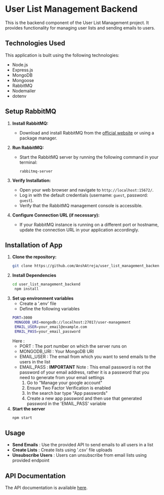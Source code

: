 # User List Management Backend

This is the backend component of the User List Management project. It provides functionality for managing user lists and sending emails to users.

## Technologies Used

This application is built using the following technologies:

- Node.js
- Express.js
- MongoDB
- Mongoose
- RabbitMQ
- Nodemailer
- dotenv

## Setup RabbitMQ

1. **Install RabbitMQ:**
   - Download and install RabbitMQ from the [official website](https://www.rabbitmq.com/download.html) or using a package manager.

2. **Run RabbitMQ:**
   - Start the RabbitMQ server by running the following command in your terminal:
     ```
     rabbitmq-server
     ```

3. **Verify Installation:**
   - Open your web browser and navigate to `http://localhost:15672/`.
   - Log in with the default credentials (username: `guest`, password: `guest`).
   - Verify that the RabbitMQ management console is accessible.

4. **Configure Connection URL (if necessary):**
   - If your RabbitMQ instance is running on a different port or hostname, update the connection URL in your application accordingly.


## Installation of App

1. **Clone the repository:**
   ```bash
   git clone https://github.com/AnshAtreja/user_list_management_backend.git
2. **Install Dependencies**
   ```bash
   cd user_list_management_backend
    npm install
3. **Set up environment variables**
   - Create a '.env' file
   - Define the following variables
   ```bash
   PORT=3000
    MONGODB_URI=mongodb://localhost:27017/user-management
    EMAIL_USER=your_email@example.com
    EMAIL_PASS=your_email_password
   ```
   Here :
   - PORT : The port number on which the server runs on
   - MONGODB_URI : Your MongoDB URI
   - EMAIL_USER : The email from which you want to send emails to the users in the list
   - EMAIL_PASS : **IMPORTANT**
     Note : This email password is not the password of your email address, rather it is a password that you need to generate from your email settings
     1. Go to "Manage your google account"
     2. Ensure Two Factor Verification is enabled
     3. In the search bar type "App passwords"
     4. Create a new app password and then use that generated password in the 'EMAIL_PASS' variable
4. **Start the server**
   ```bash
   npm start

## Usage
- **Send Emails** : Use the provided API to send emails to all users in a list
- **Create Lists** : Create lists using '.csv' file uploads
- **Unsubscribe Users** : Users can unsubscribe from email lists using provided endpoint

## API Documentation

The API documentation is available [here](https://documenter.getpostman.com/view/27271994/2sA3QmDZpF).

